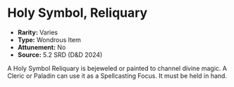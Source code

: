 # Holy Symbol, Reliquary

- **Rarity:** Varies
- **Type:** Wondrous Item
- **Attunement:** No
- **Source:** 5.2 SRD (D&D 2024)

A Holy Symbol Reliquary is bejeweled or painted to channel divine magic. A Cleric or Paladin can use it as a Spellcasting Focus. It must be held in hand.
